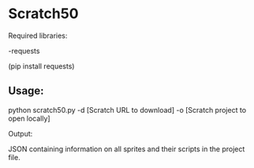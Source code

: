 Scratch50
=========

Required libraries:

-requests

(pip install requests)

Usage: 
------

python scratch50.py -d [Scratch URL to download] -o [Scratch project to open locally]

Output:

JSON containing information on all sprites and their scripts in the project file.
